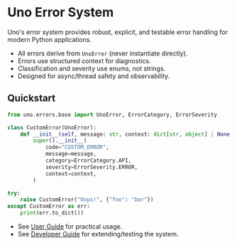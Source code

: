 # Uno Error System

Uno's error system provides robust, explicit, and testable error handling for modern Python applications.

- All errors derive from `UnoError` (never instantiate directly).
- Errors use structured context for diagnostics.
- Classification and severity use enums, not strings.
- Designed for async/thread safety and observability.

## Quickstart

```python
from uno.errors.base import UnoError, ErrorCategory, ErrorSeverity

class CustomError(UnoError):
    def __init__(self, message: str, context: dict[str, object] | None = None):
        super().__init__(
            code="CUSTOM_ERROR",
            message=message,
            category=ErrorCategory.API,
            severity=ErrorSeverity.ERROR,
            context=context,
        )

try:
    raise CustomError("Oops!", {"foo": "bar"})
except CustomError as err:
    print(err.to_dict())
```

- See [User Guide](user_guide.md) for practical usage.
- See [Developer Guide](developer_guide.md) for extending/testing the system.
